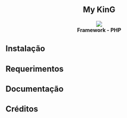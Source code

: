 <h2 align="center">My KinG</h2>
<p align="center">
  <img src="http://s13.postimg.org/5pjdj1ztj/myking.jpg" /><br><b>Framework - PHP</b>
</p>
 


## Instalação


## Requerimentos


## Documentação


## Créditos

